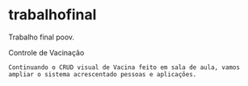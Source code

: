 # trabalhofinal
Trabalho final poov.

Controle de Vacinação

	Continuando o CRUD visual de Vacina feito em sala de aula, vamos ampliar o sistema acrescentado pessoas e aplicações.
